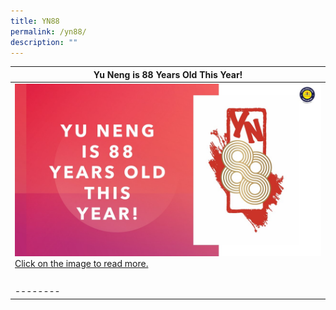 ```yaml
---
title: YN88
permalink: /yn88/
description: ""
---
```

| Yu Neng is 88 Years Old This Year! |
| -------- | 
| <a href="https://heyzine.com/flip-book/5e121b992a.html"><img src="/images/YN88%20logo%20v2.jpg"/>Click on the image to read more.</a>| 
| </br> | 
| -------- |